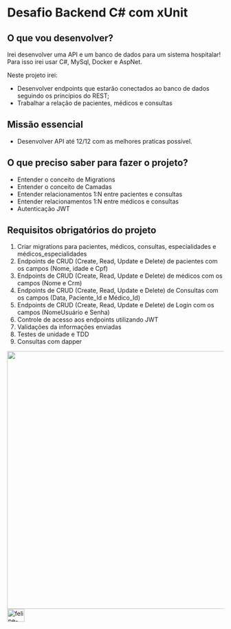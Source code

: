 # Desafio Backend C# com xUnit

## O que vou desenvolver?

Irei desenvolver uma API e um banco de dados para um sistema hospitalar! Para isso irei usar C#, MySql, Docker e AspNet.

Neste projeto irei:

- Desenvolver endpoints que estarão conectados ao banco de dados seguindo os princípios do REST;
- Trabalhar a relação de pacientes, médicos e consultas

## Missão essencial

- Desenvolver API até 12/12 com as melhores praticas possível.

## O que preciso saber para fazer o projeto?

-  Entender o conceito de Migrations
-  Entender o conceito de Camadas
-  Entender relacionamentos 1:N entre pacientes e consultas
-  Entender relacionamentos 1:N entre médicos e consultas
-  Autenticação JWT

## Requisitos obrigatórios do projeto

 1. Criar migrations para pacientes, médicos, consultas, especialidades e médicos_especialidades
 2. Endpoints de CRUD (Create, Read, Update e Delete) de pacientes com os campos (Nome, idade e Cpf)
 3. Endpoints de CRUD (Create, Read, Update e Delete) de médicos com os campos (Nome e Crm)
 4. Endpoints de CRUD (Create, Read, Update e Delete) de Consultas com os campos (Data, Paciente_Id e Médico_Id)
 5. Endpoints de CRUD (Create, Read, Update e Delete) de Login com os campos (NomeUsuário e Senha)
 6. Controle de acesso aos endpoints utilizando JWT
 7. Validações da informações enviadas
 8. Testes de unidade e TDD
 9. Consultas com dapper

<img width="600" img src="https://github.com/felipesantos22/desafio_junior/assets/81933510/b08ff7b1-7f9f-4f9c-8ee4-f58fc26c0392" >
<img align="center" alt="felipe-CSS" height="30" width="40" img src="https://cdn.jsdelivr.net/gh/devicons/devicon/icons/csharp/csharp-original.svg" >  
